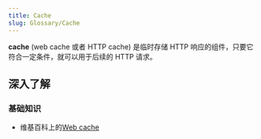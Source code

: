 ```yaml
---
title: Cache
slug: Glossary/Cache
---
```


**cache** (web cache 或者 HTTP cache) 是临时存储 HTTP 响应的组件，只要它符合一定条件，就可以用于后续的 HTTP 请求。

## 深入了解

### 基础知识

- 维基百科上的[Web cache](https://zh.wikipedia.org/wiki/Web_cache)
